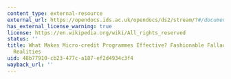 ```yaml
---
content_type: external-resource
external_url: https://opendocs.ids.ac.uk/opendocs/ds2/stream/?#/documents/13217/page/1
has_external_license_warning: true
license: https://en.wikipedia.org/wiki/All_rights_reserved
status: ''
title: What Makes Micro-credit Programmes Effective? Fashionable Fallacies and Workable
  Realities
uid: 48b77910-cb23-477c-a187-ef2d4934c3f4
wayback_url: ''
---
```


